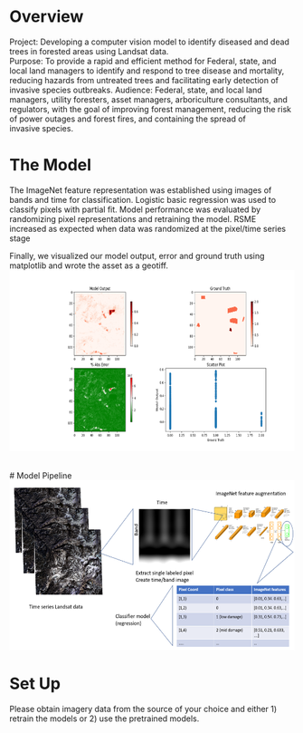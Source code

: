 # Overview

Project: Developing a computer vision model to identify diseased and dead trees in forested areas using Landsat data.<br>
Purpose: To provide a rapid and efficient method for Federal, state, and local land managers to identify and respond to tree disease and mortality, reducing hazards from untreated trees and facilitating early detection of invasive species outbreaks.
Audience: Federal, state, and local land managers, utility foresters, asset managers, arboriculture consultants, and regulators, with the goal of improving forest management, reducing the risk of power outages and forest fires, and containing the spread of invasive species.<br>

# The Model
The ImageNet feature representation was established using images of bands and time for classification. Logistic basic regression was used to classify pixels with partial fit. Model performance was evaluated by randomizing pixel representations and retraining the model. RSME increased as expected when data was randomized at the pixel/time series stage

Finally, we visualized our model output, error and ground truth using matplotlib and wrote the asset as a geotiff.
<img src = forest_pick.png width="750" height="320"/>

<br>
# Model Pipeline
<img src = transfer_learning.PNG width="750" height="300"/>
<br> 

# Set Up
Please obtain imagery data from the source of your choice and either 1) retrain the models or 2) use the pretrained models.
